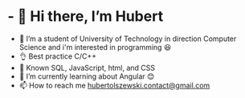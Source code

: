 # - 👋 Hi there, I’m Hubert
- 👀 I’m a student of University of Technology in direction Computer Science and i'm interested in programming :satisfied:
- :ok_hand: Best practice C/C++
- :hammer: Known SQL, JavaScript, html,  and CSS
- 🌱 I’m currently learning about Angular :blush:
- 📫 How to reach me hubertolszewski.contact@gmail.com

